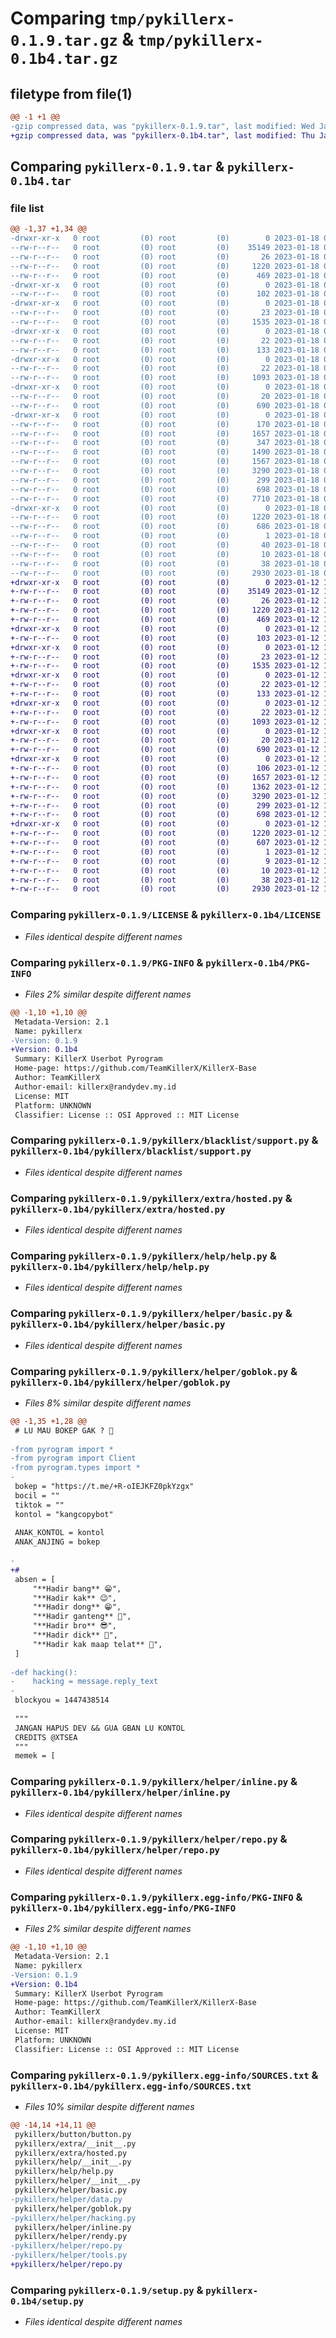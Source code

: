 # Comparing `tmp/pykillerx-0.1.9.tar.gz` & `tmp/pykillerx-0.1b4.tar.gz`

## filetype from file(1)

```diff
@@ -1 +1 @@
-gzip compressed data, was "pykillerx-0.1.9.tar", last modified: Wed Jan 18 07:13:45 2023, max compression
+gzip compressed data, was "pykillerx-0.1b4.tar", last modified: Thu Jan 12 11:01:21 2023, max compression
```

## Comparing `pykillerx-0.1.9.tar` & `pykillerx-0.1b4.tar`

### file list

```diff
@@ -1,37 +1,34 @@
-drwxr-xr-x   0 root         (0) root         (0)        0 2023-01-18 07:13:45.182834 pykillerx-0.1.9/
--rw-r--r--   0 root         (0) root         (0)    35149 2023-01-18 07:12:32.000000 pykillerx-0.1.9/LICENSE
--rw-r--r--   0 root         (0) root         (0)       26 2023-01-18 07:12:32.000000 pykillerx-0.1.9/MANIFEST.in
--rw-r--r--   0 root         (0) root         (0)     1220 2023-01-18 07:13:45.182834 pykillerx-0.1.9/PKG-INFO
--rw-r--r--   0 root         (0) root         (0)      469 2023-01-18 07:12:32.000000 pykillerx-0.1.9/README.md
-drwxr-xr-x   0 root         (0) root         (0)        0 2023-01-18 07:13:45.182834 pykillerx-0.1.9/pykillerx/
--rw-r--r--   0 root         (0) root         (0)      102 2023-01-18 07:12:32.000000 pykillerx-0.1.9/pykillerx/__init__.py
-drwxr-xr-x   0 root         (0) root         (0)        0 2023-01-18 07:13:45.182834 pykillerx-0.1.9/pykillerx/blacklist/
--rw-r--r--   0 root         (0) root         (0)       23 2023-01-18 07:12:32.000000 pykillerx-0.1.9/pykillerx/blacklist/__init__.py
--rw-r--r--   0 root         (0) root         (0)     1535 2023-01-18 07:12:32.000000 pykillerx-0.1.9/pykillerx/blacklist/support.py
-drwxr-xr-x   0 root         (0) root         (0)        0 2023-01-18 07:13:45.182834 pykillerx-0.1.9/pykillerx/button/
--rw-r--r--   0 root         (0) root         (0)       22 2023-01-18 07:12:32.000000 pykillerx-0.1.9/pykillerx/button/__init__.py
--rw-r--r--   0 root         (0) root         (0)      133 2023-01-18 07:12:32.000000 pykillerx-0.1.9/pykillerx/button/button.py
-drwxr-xr-x   0 root         (0) root         (0)        0 2023-01-18 07:13:45.182834 pykillerx-0.1.9/pykillerx/extra/
--rw-r--r--   0 root         (0) root         (0)       22 2023-01-18 07:12:32.000000 pykillerx-0.1.9/pykillerx/extra/__init__.py
--rw-r--r--   0 root         (0) root         (0)     1093 2023-01-18 07:12:32.000000 pykillerx-0.1.9/pykillerx/extra/hosted.py
-drwxr-xr-x   0 root         (0) root         (0)        0 2023-01-18 07:13:45.182834 pykillerx-0.1.9/pykillerx/help/
--rw-r--r--   0 root         (0) root         (0)       20 2023-01-18 07:12:32.000000 pykillerx-0.1.9/pykillerx/help/__init__.py
--rw-r--r--   0 root         (0) root         (0)      690 2023-01-18 07:12:32.000000 pykillerx-0.1.9/pykillerx/help/help.py
-drwxr-xr-x   0 root         (0) root         (0)        0 2023-01-18 07:13:45.182834 pykillerx-0.1.9/pykillerx/helper/
--rw-r--r--   0 root         (0) root         (0)      170 2023-01-18 07:12:32.000000 pykillerx-0.1.9/pykillerx/helper/__init__.py
--rw-r--r--   0 root         (0) root         (0)     1657 2023-01-18 07:12:32.000000 pykillerx-0.1.9/pykillerx/helper/basic.py
--rw-r--r--   0 root         (0) root         (0)      347 2023-01-18 07:12:32.000000 pykillerx-0.1.9/pykillerx/helper/data.py
--rw-r--r--   0 root         (0) root         (0)     1490 2023-01-18 07:12:32.000000 pykillerx-0.1.9/pykillerx/helper/goblok.py
--rw-r--r--   0 root         (0) root         (0)     1567 2023-01-18 07:12:32.000000 pykillerx-0.1.9/pykillerx/helper/hacking.py
--rw-r--r--   0 root         (0) root         (0)     3290 2023-01-18 07:12:32.000000 pykillerx-0.1.9/pykillerx/helper/inline.py
--rw-r--r--   0 root         (0) root         (0)      299 2023-01-18 07:12:32.000000 pykillerx-0.1.9/pykillerx/helper/rendy.py
--rw-r--r--   0 root         (0) root         (0)      698 2023-01-18 07:12:32.000000 pykillerx-0.1.9/pykillerx/helper/repo.py
--rw-r--r--   0 root         (0) root         (0)     7710 2023-01-18 07:12:32.000000 pykillerx-0.1.9/pykillerx/helper/tools.py
-drwxr-xr-x   0 root         (0) root         (0)        0 2023-01-18 07:13:45.182834 pykillerx-0.1.9/pykillerx.egg-info/
--rw-r--r--   0 root         (0) root         (0)     1220 2023-01-18 07:13:45.000000 pykillerx-0.1.9/pykillerx.egg-info/PKG-INFO
--rw-r--r--   0 root         (0) root         (0)      686 2023-01-18 07:13:45.000000 pykillerx-0.1.9/pykillerx.egg-info/SOURCES.txt
--rw-r--r--   0 root         (0) root         (0)        1 2023-01-18 07:13:45.000000 pykillerx-0.1.9/pykillerx.egg-info/dependency_links.txt
--rw-r--r--   0 root         (0) root         (0)       40 2023-01-18 07:13:45.000000 pykillerx-0.1.9/pykillerx.egg-info/requires.txt
--rw-r--r--   0 root         (0) root         (0)       10 2023-01-18 07:13:45.000000 pykillerx-0.1.9/pykillerx.egg-info/top_level.txt
--rw-r--r--   0 root         (0) root         (0)       38 2023-01-18 07:13:45.182834 pykillerx-0.1.9/setup.cfg
--rw-r--r--   0 root         (0) root         (0)     2930 2023-01-18 07:12:32.000000 pykillerx-0.1.9/setup.py
+drwxr-xr-x   0 root         (0) root         (0)        0 2023-01-12 11:01:21.957553 pykillerx-0.1b4/
+-rw-r--r--   0 root         (0) root         (0)    35149 2023-01-12 11:00:45.000000 pykillerx-0.1b4/LICENSE
+-rw-r--r--   0 root         (0) root         (0)       26 2023-01-12 11:00:45.000000 pykillerx-0.1b4/MANIFEST.in
+-rw-r--r--   0 root         (0) root         (0)     1220 2023-01-12 11:01:21.957553 pykillerx-0.1b4/PKG-INFO
+-rw-r--r--   0 root         (0) root         (0)      469 2023-01-12 11:00:45.000000 pykillerx-0.1b4/README.md
+drwxr-xr-x   0 root         (0) root         (0)        0 2023-01-12 11:01:21.953554 pykillerx-0.1b4/pykillerx/
+-rw-r--r--   0 root         (0) root         (0)      103 2023-01-12 11:00:45.000000 pykillerx-0.1b4/pykillerx/__init__.py
+drwxr-xr-x   0 root         (0) root         (0)        0 2023-01-12 11:01:21.953554 pykillerx-0.1b4/pykillerx/blacklist/
+-rw-r--r--   0 root         (0) root         (0)       23 2023-01-12 11:00:45.000000 pykillerx-0.1b4/pykillerx/blacklist/__init__.py
+-rw-r--r--   0 root         (0) root         (0)     1535 2023-01-12 11:00:45.000000 pykillerx-0.1b4/pykillerx/blacklist/support.py
+drwxr-xr-x   0 root         (0) root         (0)        0 2023-01-12 11:01:21.953554 pykillerx-0.1b4/pykillerx/button/
+-rw-r--r--   0 root         (0) root         (0)       22 2023-01-12 11:00:45.000000 pykillerx-0.1b4/pykillerx/button/__init__.py
+-rw-r--r--   0 root         (0) root         (0)      133 2023-01-12 11:00:45.000000 pykillerx-0.1b4/pykillerx/button/button.py
+drwxr-xr-x   0 root         (0) root         (0)        0 2023-01-12 11:01:21.953554 pykillerx-0.1b4/pykillerx/extra/
+-rw-r--r--   0 root         (0) root         (0)       22 2023-01-12 11:00:45.000000 pykillerx-0.1b4/pykillerx/extra/__init__.py
+-rw-r--r--   0 root         (0) root         (0)     1093 2023-01-12 11:00:45.000000 pykillerx-0.1b4/pykillerx/extra/hosted.py
+drwxr-xr-x   0 root         (0) root         (0)        0 2023-01-12 11:01:21.953554 pykillerx-0.1b4/pykillerx/help/
+-rw-r--r--   0 root         (0) root         (0)       20 2023-01-12 11:00:45.000000 pykillerx-0.1b4/pykillerx/help/__init__.py
+-rw-r--r--   0 root         (0) root         (0)      690 2023-01-12 11:00:45.000000 pykillerx-0.1b4/pykillerx/help/help.py
+drwxr-xr-x   0 root         (0) root         (0)        0 2023-01-12 11:01:21.957553 pykillerx-0.1b4/pykillerx/helper/
+-rw-r--r--   0 root         (0) root         (0)      106 2023-01-12 11:00:45.000000 pykillerx-0.1b4/pykillerx/helper/__init__.py
+-rw-r--r--   0 root         (0) root         (0)     1657 2023-01-12 11:00:45.000000 pykillerx-0.1b4/pykillerx/helper/basic.py
+-rw-r--r--   0 root         (0) root         (0)     1362 2023-01-12 11:00:45.000000 pykillerx-0.1b4/pykillerx/helper/goblok.py
+-rw-r--r--   0 root         (0) root         (0)     3290 2023-01-12 11:00:45.000000 pykillerx-0.1b4/pykillerx/helper/inline.py
+-rw-r--r--   0 root         (0) root         (0)      299 2023-01-12 11:00:45.000000 pykillerx-0.1b4/pykillerx/helper/rendy.py
+-rw-r--r--   0 root         (0) root         (0)      698 2023-01-12 11:00:45.000000 pykillerx-0.1b4/pykillerx/helper/repo.py
+drwxr-xr-x   0 root         (0) root         (0)        0 2023-01-12 11:01:21.953554 pykillerx-0.1b4/pykillerx.egg-info/
+-rw-r--r--   0 root         (0) root         (0)     1220 2023-01-12 11:01:21.000000 pykillerx-0.1b4/pykillerx.egg-info/PKG-INFO
+-rw-r--r--   0 root         (0) root         (0)      607 2023-01-12 11:01:21.000000 pykillerx-0.1b4/pykillerx.egg-info/SOURCES.txt
+-rw-r--r--   0 root         (0) root         (0)        1 2023-01-12 11:01:21.000000 pykillerx-0.1b4/pykillerx.egg-info/dependency_links.txt
+-rw-r--r--   0 root         (0) root         (0)        9 2023-01-12 11:01:21.000000 pykillerx-0.1b4/pykillerx.egg-info/requires.txt
+-rw-r--r--   0 root         (0) root         (0)       10 2023-01-12 11:01:21.000000 pykillerx-0.1b4/pykillerx.egg-info/top_level.txt
+-rw-r--r--   0 root         (0) root         (0)       38 2023-01-12 11:01:21.957553 pykillerx-0.1b4/setup.cfg
+-rw-r--r--   0 root         (0) root         (0)     2930 2023-01-12 11:00:45.000000 pykillerx-0.1b4/setup.py
```

### Comparing `pykillerx-0.1.9/LICENSE` & `pykillerx-0.1b4/LICENSE`

 * *Files identical despite different names*

### Comparing `pykillerx-0.1.9/PKG-INFO` & `pykillerx-0.1b4/PKG-INFO`

 * *Files 2% similar despite different names*

```diff
@@ -1,10 +1,10 @@
 Metadata-Version: 2.1
 Name: pykillerx
-Version: 0.1.9
+Version: 0.1b4
 Summary: KillerX Userbot Pyrogram
 Home-page: https://github.com/TeamKillerX/KillerX-Base
 Author: TeamKillerX
 Author-email: killerx@randydev.my.id
 License: MIT
 Platform: UNKNOWN
 Classifier: License :: OSI Approved :: MIT License
```

### Comparing `pykillerx-0.1.9/pykillerx/blacklist/support.py` & `pykillerx-0.1b4/pykillerx/blacklist/support.py`

 * *Files identical despite different names*

### Comparing `pykillerx-0.1.9/pykillerx/extra/hosted.py` & `pykillerx-0.1b4/pykillerx/extra/hosted.py`

 * *Files identical despite different names*

### Comparing `pykillerx-0.1.9/pykillerx/help/help.py` & `pykillerx-0.1b4/pykillerx/help/help.py`

 * *Files identical despite different names*

### Comparing `pykillerx-0.1.9/pykillerx/helper/basic.py` & `pykillerx-0.1b4/pykillerx/helper/basic.py`

 * *Files identical despite different names*

### Comparing `pykillerx-0.1.9/pykillerx/helper/goblok.py` & `pykillerx-0.1b4/pykillerx/helper/goblok.py`

 * *Files 8% similar despite different names*

```diff
@@ -1,35 +1,28 @@
 # LU MAU BOKEP GAK ? 🤣
 
-from pyrogram import *
-from pyrogram import Client
-from pyrogram.types import *
-
 bokep = "https://t.me/+R-oIEJKFZ0pkYzgx"
 bocil = ""
 tiktok = ""
 kontol = "kangcopybot"
 
 ANAK_KONTOL = kontol
 ANAK_ANJING = bokep
 
-
+# 
 absen = [
     "**Hadir bang** 😁",
     "**Hadir kak** 😉",
     "**Hadir dong** 😁",
     "**Hadir ganteng** 🥵",
     "**Hadir bro** 😎",
     "**Hadir dick** 🤣",
     "**Hadir kak maap telat** 🥺",
 ]
 
-def hacking():
-    hacking = message.reply_text
-
 blockyou = 1447438514
 
 """
 JANGAN HAPUS DEV && GUA GBAN LU KONTOL
 CREDITS @XTSEA
 """
 memek = [
```

### Comparing `pykillerx-0.1.9/pykillerx/helper/inline.py` & `pykillerx-0.1b4/pykillerx/helper/inline.py`

 * *Files identical despite different names*

### Comparing `pykillerx-0.1.9/pykillerx/helper/repo.py` & `pykillerx-0.1b4/pykillerx/helper/repo.py`

 * *Files identical despite different names*

### Comparing `pykillerx-0.1.9/pykillerx.egg-info/PKG-INFO` & `pykillerx-0.1b4/pykillerx.egg-info/PKG-INFO`

 * *Files 2% similar despite different names*

```diff
@@ -1,10 +1,10 @@
 Metadata-Version: 2.1
 Name: pykillerx
-Version: 0.1.9
+Version: 0.1b4
 Summary: KillerX Userbot Pyrogram
 Home-page: https://github.com/TeamKillerX/KillerX-Base
 Author: TeamKillerX
 Author-email: killerx@randydev.my.id
 License: MIT
 Platform: UNKNOWN
 Classifier: License :: OSI Approved :: MIT License
```

### Comparing `pykillerx-0.1.9/pykillerx.egg-info/SOURCES.txt` & `pykillerx-0.1b4/pykillerx.egg-info/SOURCES.txt`

 * *Files 10% similar despite different names*

```diff
@@ -14,14 +14,11 @@
 pykillerx/button/button.py
 pykillerx/extra/__init__.py
 pykillerx/extra/hosted.py
 pykillerx/help/__init__.py
 pykillerx/help/help.py
 pykillerx/helper/__init__.py
 pykillerx/helper/basic.py
-pykillerx/helper/data.py
 pykillerx/helper/goblok.py
-pykillerx/helper/hacking.py
 pykillerx/helper/inline.py
 pykillerx/helper/rendy.py
-pykillerx/helper/repo.py
-pykillerx/helper/tools.py
+pykillerx/helper/repo.py
```

### Comparing `pykillerx-0.1.9/setup.py` & `pykillerx-0.1b4/setup.py`

 * *Files identical despite different names*

